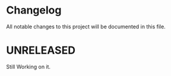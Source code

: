 # Changelog
All notable changes to this project will be documented in this file.

# UNRELEASED
Still Working on it.
